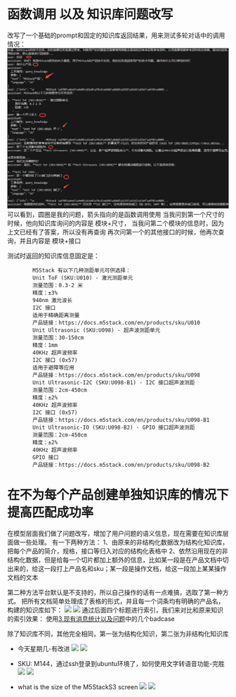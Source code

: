# 函数调用 以及 知识库问题改写
改写了一个基础的prompt和固定的知识库返回结果，用来测试多轮对话中的调用情况：
![](../file/Pasted%20image%2020250508171626.png)
可以看到，圆圈是我的问题，箭头指向的是函数调用使用
当我问到第一个尺寸的时候，他向知识库询问的内容是 模块+尺寸，
当我问第二个模块的信息时，因为上文已经有了答案，所以没有再查询
再次问第一个的其他接口的时候，他再次查询，并且内容是 模块+接口

测试时返回的知识库信息固定是：
```
        M5Stack 有以下几种测距单元可供选择：
        Unit ToF (SKU:U010) - 激光测距单元
        测量范围：0.3-2 米
        精度：±3%
        940nm 激光波长
        I2C 接口
        适用于精确距离测量
        产品链接：https://docs.m5stack.com/en/products/sku/U010
        Unit Ultrasonic (SKU:U098) - 超声波测距单元
        测量范围：30-150cm
        精度：1mm
        40KHz 超声波频率
        I2C 接口 (0x57)
        适用于避障等应用
        产品链接：https://docs.m5stack.com/en/products/sku/U098
        Unit Ultrasonic-I2C (SKU:U098-B1) - I2C 接口超声波测距
        测量范围：2cm-450cm
        精度：±2%
        40KHz 超声波频率
        I2C 接口 (0x57)
        产品链接：https://docs.m5stack.com/en/products/sku/U098-B1
        Unit Ultrasonic-IO (SKU:U098-B2) - GPIO 接口超声波测距
        测量范围：2cm-450cm
        精度：±2%
        40KHz 超声波频率
        GPIO 接口
        产品链接：https://docs.m5stack.com/en/products/sku/U098-B2
```






# 在不为每个产品创建单独知识库的情况下提高匹配成功率
在模型层面我们做了问题改写，增加了用户问题的语义信息，现在需要在知识库层面做一些处理。
有一下两种方法：
1、由原来的非结构化数据改为结构化知识库，把每个产品的简介，规格，接口等归入对应的结构化表格中
2、依然沿用现在的非结构化数据，但是给每一个切片都加上额外的信息，比如某一段是在产品文档中切出来的，给这一段打上产品名和sku；某一段是操作文档，给这一段加上某某操作文档的文本

第二种方法平台默认是不支持的，所以自己操作的话有一点难搞，选取了第一种方式。
把所有文档简单处理成了表格的形式，并且每一个词条均有明确的产品名，构建的知识库如下：
![](Pasted%20image%2020250509111744.png)
![](Pasted%20image%2020250509111821.png)
通过后面四个标题进行索引，我们来对比和原来知识的索引效果：
使用[3.现有消息统计以及问题](3.现有消息统计以及问题.md)中的几个badcase

除了知识库不同，其他完全相同，第一张为结构化知识，第二张为非结构化知识库
- 今天星期几-有改进
![](Pasted%20image%2020250509114022.png)
![](Pasted%20image%2020250509113425.png)

- SKU: M144，通过ssh登录到ubuntu环境了，如何使用文字转语音功能-完胜
![](Pasted%20image%2020250509113907.png)
![](Pasted%20image%2020250509113937.png)


- what is the size of the M5StackS3 screen
![](Pasted%20image%2020250509114142.png)
![](Pasted%20image%2020250509114620.png)